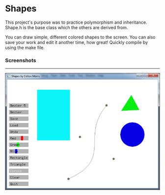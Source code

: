 Shapes
======

This project's purpose was to practice polymorphism and inheritance.
Shape.h is the base class which the others are derived from.

You can draw simple, different colored shapes to the screen. You can also save your work and edit it another time, how great!
Quickly compile by using the make file.

### Screenshots
---
![my screenshot](screenshot.png)
